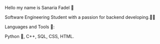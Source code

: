 Hello my name is Sanaria Fadel 🌸

Software Engineering Student with a passion for backend developing.👩‍💻


Languages and Tools 🤖:

Python 🐍, C++, SQL, CSS, HTML.


